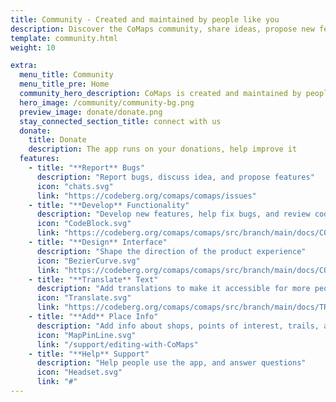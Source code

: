```yaml
---
title: Community - Created and maintained by people like you
description: Discover the CoMaps community, share ideas, propose new features, contribute code, provide support, translate, do marketing, design, and shape the product.
template: community.html
weight: 10

extra:
  menu_title: Community
  menu_title_pre: Home
  community_hero_description: CoMaps is created and maintained by people like you
  hero_image: /community/community-bg.png
  preview_image: donate/donate.png
  stay_connected_section_title: connect with us
  donate:
    title: Donate
    description: The app runs on your donations, help improve it
  features:
    - title: "**Report** Bugs"
      description: "Report bugs, discuss idea, and propose features"
      icon: "chats.svg"
      link: "https://codeberg.org/comaps/comaps/issues"
    - title: "**Develop** Functionality"
      description: "Develop new features, help fix bugs, and review code"
      icon: "CodeBlock.svg"
      link: "https://codeberg.org/comaps/comaps/src/branch/main/docs/CONTRIBUTING.md"
    - title: "**Design** Interface"
      description: "Shape the direction of the product experience"
      icon: "BezierCurve.svg"
      link: "https://codeberg.org/comaps/comaps/src/branch/main/docs/CONTRIBUTING.md"
    - title: "**Translate** Text"
      description: "Add translations to make it accessible for more people around the world"
      icon: "Translate.svg"
      link: "https://codeberg.org/comaps/comaps/src/branch/main/docs/TRANSLATIONS.md"
    - title: "**Add** Place Info"
      description: "Add info about shops, points of interest, trails, and public transport to OpenStreetMap"
      icon: "MapPinLine.svg"
      link: "/support/editing-with-CoMaps"
    - title: "**Help** Support"
      description: "Help people use the app, and answer questions"
      icon: "Headset.svg"
      link: "#"
---
```

